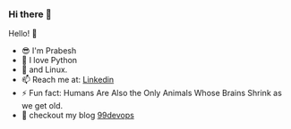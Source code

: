 ### Hi there 👋

<!--
**pgaijin66/pgaijin66** is a ✨ _special_ ✨ repository because its `README.md` (this file) appears on your GitHub profile.
-->

Hello! :wave:
- :sunglasses:  I'm Prabesh
- :snake:  I love Python 
- :penguin:  and Linux.
- 📫  Reach me at: [Linkedin](https://www.linkedin.com/in/prabeshthapa)
- ⚡  Fun fact: Humans Are Also the Only Animals Whose Brains Shrink as we get old.
- :eyes:  checkout my blog [99devops](https://www.99devops.com)

